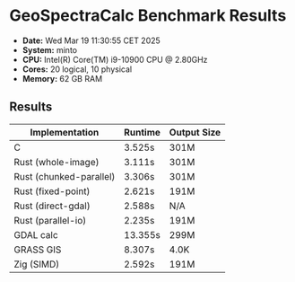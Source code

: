 # GeoSpectraCalc Benchmark Results
- **Date:** Wed Mar 19 11:30:55 CET 2025
- **System:** minto
- **CPU:** Intel(R) Core(TM) i9-10900 CPU @ 2.80GHz
- **Cores:** 20 logical, 10 physical
- **Memory:** 62 GB RAM
## Results
| Implementation | Runtime | Output Size |
|----------------|---------|------------|
| C | 3.525s | 301M |
| Rust (whole-image) | 3.111s | 301M |
| Rust (chunked-parallel) | 3.306s | 301M |
| Rust (fixed-point) | 2.621s | 191M |
| Rust (direct-gdal) | 2.588s | N/A |
| Rust (parallel-io) | 2.235s | 191M |
| GDAL calc | 13.355s | 299M |
| GRASS GIS | 8.307s | 4.0K |
| Zig (SIMD) | 2.592s | 191M |
